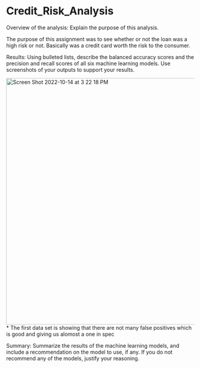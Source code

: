 # Credit_Risk_Analysis

Overview of the analysis: Explain the purpose of this analysis.

The purpose of this assignment was to see whether or not the loan was a high risk or not. Basically was a credit card worth the risk to the consumer.

Results: Using bulleted lists, describe the balanced accuracy scores and the precision and recall scores of all six machine learning models. Use screenshots of your outputs to support your results.

<img width="660" alt="Screen Shot 2022-10-14 at 3 22 18 PM" src="https://user-images.githubusercontent.com/107597779/195952498-d7752d0b-735c-419e-91e0-b9972e776945.png">
* The first data set is showing that there are not many false positives which is good and giving us alomost a one in spec

Summary: Summarize the results of the machine learning models, and include a recommendation on the model to use, if any. If you do not recommend any of the models, justify your reasoning.
